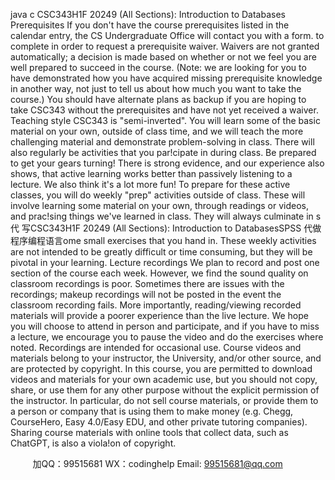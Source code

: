 java c
CSC343H1F 20249 (All Sections): Introduction to Databases 
Prerequisites 
If you don't have the course prerequisites listed in the calendar entry, the CS Undergraduate Office will contact you with a form. to complete in order to request a prerequisite waiver. Waivers are not granted automatically; a decision is made based on whether or not we feel you are well prepared to succeed in the course. (Note: we are looking for you to have demonstrated how you have acquired missing prerequisite knowledge in another way, not just to tell us about how much you want to take the course.) You should have alternate plans as backup if you are hoping to take CSC343 without the prerequisites and have not yet received a waiver.
Teaching style 
CSC343 is "semi-inverted". You will learn some of the basic material on your own, outside of class time, and we will teach the more challenging material and demonstrate problem-solving in class. There will also regularly be activities that you par!cipate in during class. Be prepared to get your gears turning! There is strong evidence, and our experience also shows, that active learning works better than passively listening to a lecture. We also think it's a lot more fun!
To prepare for these active classes, you will do weekly "prep" activities outside of class. These will involve learning some material on your own, through readings or videos, and prac!sing things we've learned in class. They will always culminate in s代 写CSC343H1F 20249 (All Sections): Introduction to DatabasesSPSS
代做程序编程语言ome small exercises that you hand in. These weekly activities are not intended to be greatly difficult or time consuming, but they will be pivotal in your learning.
Lecture recordings 
We plan to record and post one section of the course each week. However, we find the sound quality on classroom recordings is poor. Sometimes there are issues with the recordings; makeup recordings will not be posted in the event the classroom recording fails. More importantly, reading/viewing recorded materials will provide a poorer experience than the live lecture. We hope you will choose to attend in person and participate, and if you have to miss a lecture, we encourage you to pause the video and do the exercises where noted. Recordings are intended for occasional use.
Course videos and materials belong to your instructor, the University, and/or other source, and are protected by copyright. In this course, you are permitted to download videos and materials for your own academic use, but you should not copy, share, or use them for any other purpose without the explicit permission of the instructor. In particular, do not sell course materials, or provide them to a person or company that is using them to make money (e.g. Chegg, CourseHero, Easy 4.0/Easy EDU, and other private tutoring companies). Sharing course materials with online tools that collect data, such as ChatGPT, is also a viola!on of copyright.





         
加QQ：99515681  WX：codinghelp  Email: 99515681@qq.com
